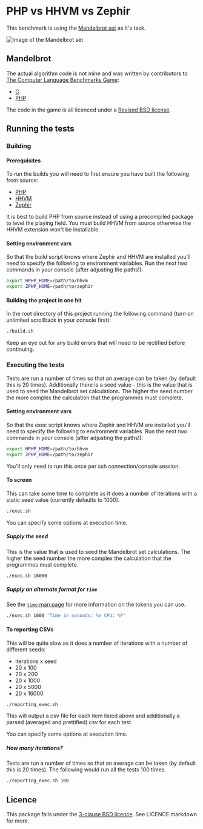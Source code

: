 PHP vs HHVM vs Zephir
=====================

This benchmark is using the [Mandelbrot set](http://en.wikipedia.org/wiki/Mandelbrot_set) as it's task.

![Image of the Mandelbrot set](http://upload.wikimedia.org/wikipedia/commons/thumb/2/21/Mandel_zoom_00_mandelbrot_set.jpg/320px-Mandel_zoom_00_mandelbrot_set.jpg)

## Mandelbrot

The actual algorithm code is not mine and was written by contributors to [The Computer Language Benchmarks Game](http://benchmarksgame.alioth.debian.org/u64/performance.php?test=mandelbrot):

 - [C](http://benchmarksgame.alioth.debian.org/u64q/program.php?test=mandelbrot&lang=gcc&id=2#sourcecode)
 - [PHP](http://benchmarksgame.alioth.debian.org/u64q/program.php?test=mandelbrot&lang=php&id=1#sourcecode)

The code in the game is all licenced under a [Revised BSD license](http://benchmarksgame.alioth.debian.org/license.php).

## Running the tests

### Building
#### Prerequisites

To run the builds you will need to first ensure you have built the following from source:

 - [PHP](https://github.com/php/php)
 - [HHVM](https://github.com/facebook/hhvm/wiki#wiki-building-hhvm)
 - [Zephir](http://zephir-lang.com/install.html)

It is best to build PHP from source instead of using a precompiled package to level the playing field. You must build HHVM from source otherwise the HHVM extension won't be installable.

#### Setting environment vars

So that the build script knows where Zephir and HHVM are installed you'll need to specify the following to environment variables. Run the next two commands in your console (after adjusting the paths!):

```bash
export HPHP_HOME=/path/to/hhvm
export ZPHP_HOME=/path/to/zephir
```

#### Building the project in one hit

In the root directory of this project running the following command (turn on unlimited scrollback in your console first):

```bash
./build.sh
```

Keep an eye out for any build errors that will need to be rectified before continuing.

### Executing the tests

Tests are run a number of times so that an average can be taken (by default this is 20 times). Additionally there is a seed value - this is the value that is used to seed the Mandelbrot set calculations. The higher the seed number the more complex the calculation that the programmes must complete.

#### Setting environment vars

So that the exec script knows where Zephir and HHVM are installed you'll need to specify the following to environment variables. Run the next two commands in your console (after adjusting the paths!):

```bash
export HPHP_HOME=/path/to/hhvm
export ZPHP_HOME=/path/to/zephir
```

You'll only need to run this once per ssh connection/console session.

#### To screen

This can take some time to complete as it does a number of iterations with a static seed value (currently defaults to 1000).

```bash
./exec.sh
```

You can specify some options at execution time.

##### Supply the seed

This is the value that is used to seed the Mandelbrot set calculations. The higher the seed number the more complex the calculation that the programmes must complete.

```bash
./exec.sh 16000
```

##### Supply an alternate format for `time`

See the [`time` man page](http://unixhelp.ed.ac.uk/CGI/man-cgi?time) for more information on the tokens you can use.

```bash
./exec.sh 1600 "Time in seconds: %e CPU: %P"
```

#### To reporting CSVs

This will be quite slow as it does a number of iterations with a number of different seeds:

 - iterations x seed
 - 20 x 100
 - 20 x 200
 - 20 x 1000
 - 20 x 5000
 - 20 x 16000
 
```bash
./reporting_exec.sh
```

This will output a csv file for each item listed above and additionally a parsed (averaged and prettified) csv for each test.

You can specify some options at execution time.

##### How many iterations?

Tests are run a number of times so that an average can be taken (by default this is 20 times). The following would run all the tests 100 times.

```bash
./reporting_exec.sh 100
```

## Licence

This package falls under the [3-clause BSD licence](http://opensource.org/licenses/BSD-3-Clause). See LICENCE.markdown for more.
